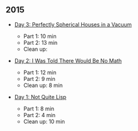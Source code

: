 ## 2015

- [Day 3: Perfectly Spherical Houses in a Vacuum](2015/day-03)

  - Part 1: 10 min
  - Part 2: 13 min
  - Clean up:

- [Day 2: I Was Told There Would Be No Math](2015/day-02)

  - Part 1: 12 min
  - Part 2: 9 min
  - Clean up: 8 min

- [Day 1: Not Quite Lisp](2015/day-01)

  - Part 1: 8 min
  - Part 2: 4 min
  - Clean up: 10 min
